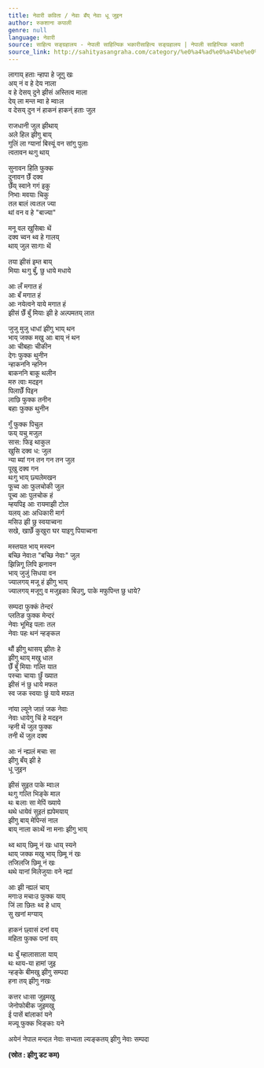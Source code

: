 ```yaml
---
title: नेवारी कविता / नेवाः बँय् नेवाः धू जुइन
author: रुकशाना कपाली
genre: null
language: नेवारी
source: साहित्य सङ्ग्रहालय - नेपाली साहित्यिक भकारीसाहित्य सङ्ग्रहालय | नेपाली साहित्यिक भकारी
source_link: http://sahityasangraha.com/category/%e0%a4%ad%e0%a4%be%e0%a4%b7%e0%a4%be-%e0%a4%ad%e0%a4%be%e0%a4%b7%e0%a5%80-%e0%a4%b8%e0%a4%be%e0%a4%b9%e0%a4%bf%e0%a4%a4%e0%a5%8d%e0%a4%af/%e0%a4%a8%e0%a5%87%e0%a4%b5%e0%a4%be%e0%a4%b0%e0%a5%80-%e0%a4%b0%e0%a4%9a%e0%a4%a8%e0%a4%be/
---
```


लागाय् हताः न्हापा हे जूगु खः  
अय् नं व हे देय नाला  
व हे देसय् दुने झीसं अस्तित्व माला  
देय् ला मन्त म्वा हे म्वाःल  
व देसय् दुन नं हाकनं हाकन्ं हताः जुल

राजधानी जुल झीथाय्  
अले हिल झीगु बाय्  
गुलिं ला ग्यानां बिस्यूं वन सांगु पुलाः  
त्वतावन थःगु थाय्

सुनावन हिति फुक्क  
दुनावन छेँ दक्व  
छेँय् स्वाने गगं इकु  
निभाः मवयाः चिकु  
तल बालं त्वःतल ज्या  
थां वन व हे "बाज्या"

मनू वल खुसिबाः थें  
दक्व च्वन थ्व हे गालय्  
थाय् जुल साःगाः थें

तया झीसं इम्त बाय्  
मियाः थःगु बुँ, छु धाये मधाये

आः लँ मगात हं  
आः बँ मगात हं  
आः नयेत्वने याये मगात हं  
झीसं छेँ बुँ मियाः झी हे अल्पमतय् लात

जुजु मुजु धाधां झीगु भाय् थन  
भाय् जक्क मखु आः बाय् नं थन  
आः चीबहाः चीकीन  
देगः फुक्क थुनीन  
न्हाकननि न्हनिन  
बाकननि बाकू थलीन  
मरु त्वाः मदइन  
पिलाछेँ पिइन  
लाछि फुक्क तनीन  
बहाः फुक्क थुनीन

गुँ फुक्क पिचुल  
फय् यचु मजुल  
सास: फिइ थाकुल  
खुसि दक्व ध: जुल  
न्या ब्यां गन तन गन तन जुल  
पूखु दक्व गन  
थःगु भाय् छ्यलेमखन  
फूच्व आः फुलचोकी जुल  
पूच्व आः पुलचोक हं  
म्हयपिइ आः रायमाझी टोल  
यलय् आः अधिकारी मार्ग  
मसिउ झी छु स्वयाच्वना  
सखे, खाछेँ कुखुरा घर याइगु पियाच्वना

मस्तयत भाय् मस्यन  
बच्छि नेवाःत "बच्छि नेवाः" जुल  
झिन्निगू लिपि झनावन  
भाय् जुजुं सिधया वन  
ज्यालगय् मजू हं झीगु भाय्  
ज्यालगय् मजूगु व मजुइकाः बिउगु, पाके मफुपिन्त छु धाये?

सम्पदा फुक्कं तेन्दरं  
प्लतिङ फुक्क मेन्दरं  
नेवाः भूमिइ पलाः तल  
नेवाः पहः थनं न्हङ्कल

थौं झीगु थासय् झीतः हे  
झीगु थाय् मखु धाल  
छेँ बुँ मियाः गल्ति यात  
पस्चाः चायाः छुँ ख्यात  
झीसं नं छु धाये मफत  
स्व जक स्वयाः छुं याये मफत

नांया ल्यूने जातं जक नेवाः  
नेवाः धायेगु चिं हे मदइन  
न्हनी थें जुल फुक्क  
तनी थें जुल दक्व

आः नं न्ह्यलं मचाः सा  
झीगु बँय् झी हे  
धू जुइन

झीसं सुइत पाके म्वाःल  
थःगु गल्ति भिङ्के माल  
थः बःलाः सा मेपिं ख्याये  
थथे धायेवं सुइतं ह्यपेमयाय्  
झीगु बाय् मेपिन्सं नाल  
बाय् नाला काःथें ना मनाः झीगु भाय्

थ्व थाय् छिमू नं खः धाय् स्यने  
थाय् जक्क मखु भाय् छिमू नं खः  
तजिलजि छिमू नं खः  
थथे यानां मिलेजुयाः वने न्ह्यां

आः झी न्ह्यलं चाय्  
मगाःउ मचाःउ फुक्क याय्  
जिं ला छितः थ्व हे धाय्  
सु खनां मग्याय्

हाकनं छ्वासं दनां वय्  
महिता फुक्क पनां वय्

थः बुँ म्हालासाला याय्  
थः थाय-या हामां जुइ  
न्हङ्के बीमखु झीगु सम्पदा  
हना तय् झीगु नखः

कत्तर धाःसा जुइमखु  
जेनोफोबीक जुइमखु  
ई पासें बांलाकां यने  
मज्यू फुक्क भिङ्काः यने

अयेनं नेपाल मन्दल नेवाः सभ्यता ल्यङ्कतय् झीगु नेवाः सम्पदा

**(स्रोत : झीगु डट कम)**
